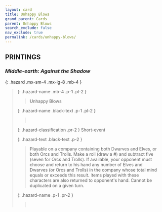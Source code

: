 ```yaml
---
layout: card
title: Unhappy Blows
grand_parent: Cards
parent: Unhappy Blows
search_exclude: false
nav_exclude: true
permalink: /cards/unhappy-blows/
---
```


## PRINTINGS


### _Middle-earth: Against the Shadow_

{: .hazard .mx-sm-4 .mx-lg-8 .mb-4 }
> {: .hazard-name .mb-4 .p-1 .pl-2 }
> > <div class="hazard-mp"></div>
> > <div class="card-name">Unhappy Blows</div>
>
> {: .hazard-name .black-text .p-1 .pl-2 }
> > &nbsp;
>
> {: .hazard-classification .pr-2 }
> Short-event
>
> {: .hazard-text .black-text .p-2 }
> > Playable on a company containing both Dwarves and Elves, or both Orcs and Trolls. Make a roll (draw a #) and subtract five (seven for Orcs and Trolls). If available, your opponent must choose and return to his hand any number of Elves and Dwarves (or Orcs and Trolls) in the company whose total mind equals or exceeds this result. Items played with these characters are also returned to opponent's hand. Cannot be duplicated on a given turn.  
>
> {: .hazard-name .p-1 .pr-2 }
> > <div class="card-shield"></div>
> > <div class="card-corruption">&nbsp;</div>
